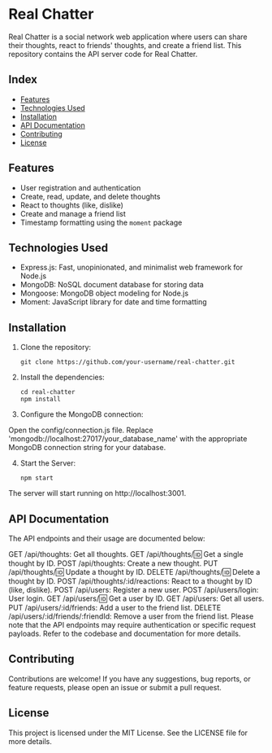 # Real Chatter

Real Chatter is a social network web application where users can share their thoughts, react to friends' thoughts, and create a friend list. This repository contains the API server code for Real Chatter.


## Index

- [Features](#features)
- [Technologies Used](#technologies-used)
- [Installation](#installation)
- [API Documentation](#api-documentation)
- [Contributing](#contributing)
- [License](#license)

## Features

- User registration and authentication
- Create, read, update, and delete thoughts
- React to thoughts (like, dislike)
- Create and manage a friend list
- Timestamp formatting using the `moment` package

## Technologies Used

- Express.js: Fast, unopinionated, and minimalist web framework for Node.js
- MongoDB: NoSQL document database for storing data
- Mongoose: MongoDB object modeling for Node.js
- Moment: JavaScript library for date and time formatting

## Installation

1. Clone the repository:

   ```
   git clone https://github.com/your-username/real-chatter.git
   ```
2. Install the dependencies:

    ```
    cd real-chatter
    npm install
    ```
3. Configure the MongoDB connection:

Open the config/connection.js file.
Replace 'mongodb://localhost:27017/your_database_name' with the appropriate MongoDB connection string for your database.

4. Start the Server:
    ```
    npm start
    ```
The server will start running on http://localhost:3001.


## API Documentation
The API endpoints and their usage are documented below:

GET /api/thoughts: Get all thoughts.
GET /api/thoughts/:id: Get a single thought by ID.
POST /api/thoughts: Create a new thought.
PUT /api/thoughts/:id: Update a thought by ID.
DELETE /api/thoughts/:id: Delete a thought by ID.
POST /api/thoughts/:id/reactions: React to a thought by ID (like, dislike).
POST /api/users: Register a new user.
POST /api/users/login: User login.
GET /api/users/:id: Get a user by ID.
GET /api/users: Get all users.
PUT /api/users/:id/friends: Add a user to the friend list.
DELETE /api/users/:id/friends/:friendId: Remove a user from the friend list.
Please note that the API endpoints may require authentication or specific request payloads. Refer to the codebase and documentation for more details.


## Contributing
Contributions are welcome! If you have any suggestions, bug reports, or feature requests, please open an issue or submit a pull request.

## License
This project is licensed under the MIT License. See the LICENSE file for more details.